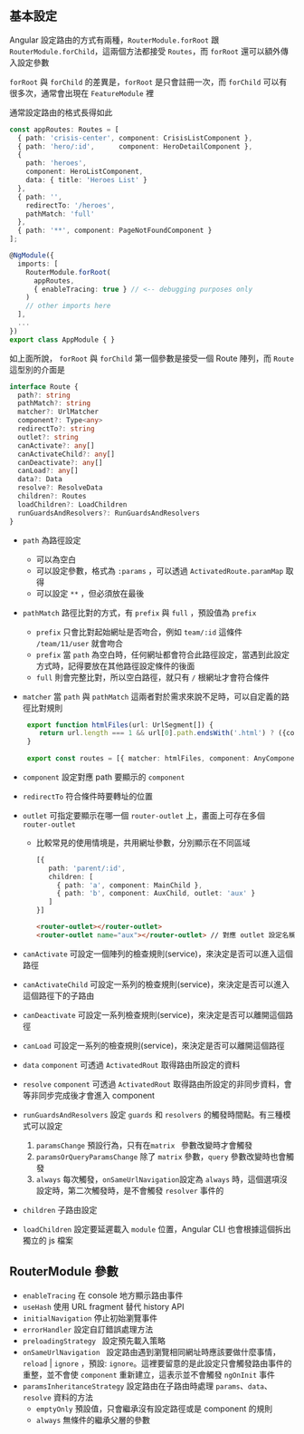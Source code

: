 ## 基本設定

Angular 設定路由的方式有兩種，`RouterModule.forRoot` 跟 `RouterModule.forChild`，這兩個方法都接受 `Routes`，而 `forRoot` 還可以額外傳入設定參數

`forRoot` 與 `forChild` 的差異是，`forRoot` 是只會註冊一次，而 `forChild` 可以有很多次，通常會出現在 `FeatureModule` 裡

通常設定路由的格式長得如此

```typescript
const appRoutes: Routes = [
  { path: 'crisis-center', component: CrisisListComponent },
  { path: 'hero/:id',      component: HeroDetailComponent },
  {
    path: 'heroes',
    component: HeroListComponent,
    data: { title: 'Heroes List' }
  },
  { path: '',
    redirectTo: '/heroes',
    pathMatch: 'full'
  },
  { path: '**', component: PageNotFoundComponent }
];

@NgModule({
  imports: [
    RouterModule.forRoot(
      appRoutes,
      { enableTracing: true } // <-- debugging purposes only
    )
    // other imports here
  ],
  ...
})
export class AppModule { }
```

如上面所說， `forRoot` 與 `forChild` 第一個參數是接受一個 Route 陣列，而 `Route` 這型別的介面是

```typescript
interface Route { 
  path?: string
  pathMatch?: string
  matcher?: UrlMatcher
  component?: Type<any>
  redirectTo?: string
  outlet?: string
  canActivate?: any[]
  canActivateChild?: any[]
  canDeactivate?: any[]
  canLoad?: any[]
  data?: Data
  resolve?: ResolveData
  children?: Routes
  loadChildren?: LoadChildren
  runGuardsAndResolvers?: RunGuardsAndResolvers
}
```

- `path` 為路徑設定

  - 可以為空白
  - 可以設定參數，格式為 `:params` ，可以透過 `ActivatedRoute.paramMap` 取得
  - 可以設定 `**` ，但必須放在最後

- `pathMatch` 路徑比對的方式，有 `prefix` 與 `full` ，預設值為 `prefix`

  - `prefix` 只會比對起始網址是否吻合，例如 `team/:id` 這條件 `/team/11/user` 就會吻合
  - `prefix` 當 `path` 為空白時，任何網址都會符合此路徑設定，當遇到此設定方式時，記得要放在其他路徑設定條件的後面
  - `full` 則會完整比對，所以空白路徑，就只有 `/` 根網址才會符合條件

- `matcher` 當 `path` 與 `pathMatch` 這兩者對於需求來說不足時，可以自定義的路徑比對規則

  ```typescript
   export function htmlFiles(url: UrlSegment[]) {
      return url.length === 1 && url[0].path.endsWith('.html') ? ({consumed: url}) : null;
   }
   
   export const routes = [{ matcher: htmlFiles, component: AnyComponent }];
  ```

- `component` 設定對應 path 要顯示的 `component`

- `redirectTo` 符合條件時要轉址的位置

- `outlet` 可指定要顯示在哪一個 `router-outlet` 上，畫面上可存在多個 `router-outlet`

  - 比較常見的使用情境是，共用網址參數，分別顯示在不同區域

    ```typescript
    [{
       path: 'parent/:id',
       children: [
         { path: 'a', component: MainChild },
         { path: 'b', component: AuxChild, outlet: 'aux' }
       ]
    }]
    ```

    ```html
    <router-outlet></router-outlet>
    <router-outlet name="aux"></router-outlet> // 對應 outlet 設定名稱
    ```

- `canActivate` 可設定一個陣列的檢查規則(service)，來決定是否可以進入這個路徑

- `canActivateChild` 可設定一系列的檢查規則(service)，來決定是否可以進入這個路徑下的子路由

- `canDeactivate` 可設定一系列檢查規則(service)，來決定是否可以離開這個路徑

- `canLoad` 可設定一系列的檢查規則(service)，來決定是否可以離開這個路徑

- `data` `component` 可透過 `ActivatedRout` 取得路由所設定的資料

- `resolve` `component` 可透過 `ActivatedRout` 取得路由所設定的非同步資料，會等非同步完成後才會進入 component

- `runGuardsAndResolvers` 設定 `guards` 和 `resolvers` 的觸發時間點。有三種模式可以設定

  1. `paramsChange` 預設行為，只有在`matrix ` 參數改變時才會觸發
  2. `paramsOrQueryParamsChange` 除了 `matrix` 參數，`query` 參數改變時也會觸發
  3. `always` 每次觸發，`onSameUrlNavigation`設定為 `always` 時，這個選項沒設定時，第二次觸發時，是不會觸發 `resolver` 事件的

- `children` 子路由設定

- `loadChildren` 設定要延遲載入 `module` 位置，Angular CLI 也會根據這個拆出獨立的 js 檔案

## RouterModule 參數

* `enableTracing` 在 console 地方顯示路由事件
* `useHash` 使用 URL fragment 替代 history API
* `initialNavigation` 停止初始瀏覽事件
* `errorHandler` 設定自訂錯誤處理方法
* `preloadingStrategy ` 設定預先載入策略
* `onSameUrlNavigation ` 設定路由遇到瀏覽相同網址時應該要做什麼事情，`reload` | `ignore` ，預設: `ignore`。這裡要留意的是此設定只會觸發路由事件的重整，並不會使 `component` 重新建立，這表示並不會觸發 `ngOnInit` 事件
* `paramsInheritanceStrategy` 設定路由在子路由時處理 `params`、`data`、`resolve` 資料的方法
  * `emptyOnly` 預設值，只會繼承沒有設定路徑或是 component 的規則
  * `always` 無條件的繼承父層的參數

